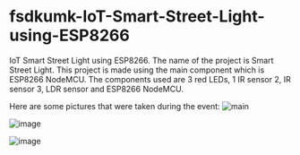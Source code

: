 # fsdkumk-IoT-Smart-Street-Light-using-ESP8266
IoT Smart Street Light using ESP8266. 
The name of the project is Smart Street Light.
This project is made using the main component which is ESP8266 NodeMCU.
The components used are 3 red LEDs, 1 IR sensor 2, IR sensor 3, LDR sensor and ESP8266 NodeMCU.

Here are some pictures that were taken during the event:
![main](https://github.com/fsdkumk/IoT-Smart-Street-Light-using-ESP8266/assets/141599942/9a3e68b3-38b3-4af5-b3e1-67cba6ed4b08)

![image](https://github.com/fsdkumk/IoT-Smart-Street-Light-using-ESP8266/assets/141599942/add245c5-62f1-4da9-8768-817f1010c4cc)

![image](https://github.com/fsdkumk/IoT-Smart-Street-Light-using-ESP8266/assets/141599942/fbbdfe77-e300-4119-b29f-65fc938ec9cf)
